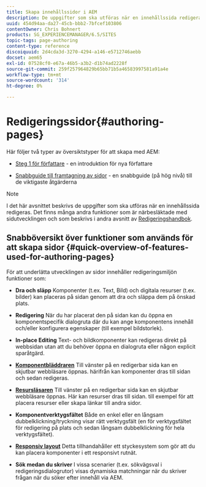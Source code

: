 ```yaml
---
title: Skapa innehållssidor i AEM
description: De uppgifter som ska utföras när en innehållssida redigeras.
uuid: 454d94aa-da27-45cb-bbb2-7bfcef103806
contentOwner: Chris Bohnert
products: SG_EXPERIENCEMANAGER/6.5/SITES
topic-tags: page-authoring
content-type: reference
discoiquuid: 2d4cda3d-3270-4294-a146-e5712746aebb
docset: aem65
exl-id: 07528cf0-e67a-46b5-a3b2-d1b74ad2228f
source-git-commit: 259f257964829b65bb71b5a46583997581a91a4e
workflow-type: tm+mt
source-wordcount: '314'
ht-degree: 0%

---
```


# Redigeringssidor{#authoring-pages}

Här följer två typer av översiktstyper för att skapa med AEM:

* [Steg 1 för författare](/help/sites-authoring/first-steps.md) - en introduktion för nya författare

* [Snabbguide till framtagning av sidor](/help/sites-authoring/qg-page-authoring.md) - en snabbguide (på hög nivå) till de viktigaste åtgärderna

>[!NOTE]
>
>I det här avsnittet beskrivs de uppgifter som ska utföras när en innehållssida redigeras. Det finns många andra funktioner som är närbesläktade med sidutvecklingen och som beskrivs i andra avsnitt av [Redigeringshandbok](/help/sites-authoring/home.md).

## Snabböversikt över funktioner som används för att skapa sidor {#quick-overview-of-features-used-for-authoring-pages}

För att underlätta utvecklingen av sidor innehåller redigeringsmiljön funktioner som:

* **Dra och släpp**
Komponenter (t.ex. Text, Bild) och digitala resurser (t.ex. bilder) kan placeras på sidan genom att dra och släppa dem på önskad plats.

* **Redigering**
När du har placerat den på sidan kan du öppna en komponentspecifik dialogruta där du kan ange komponentens innehåll och/eller konfigurera egenskaper (till exempel bildstorlek).

* **In-place Editing**
Text- och bildkomponenter kan redigeras direkt på webbsidan utan att du behöver öppna en dialogruta eller någon explicit sparåtgärd.

* **[Komponentbläddraren](/help/sites-authoring/author-environment-tools.md#componentsbrowsertouchoptimizedui)**
Till vänster på en redigerbar sida kan en skjutbar webbläsare öppnas. härifrån kan komponenter dras till sidan och sedan redigeras.

* **[Resursläsaren](/help/sites-authoring/author-environment-tools.md#assetsbrowsertouchoptimizedui)**
Till vänster på en redigerbar sida kan en skjutbar webbläsare öppnas. Här kan resurser dras till sidan. till exempel för att placera resurser eller skapa länkar till andra sidor.

* **Komponentverktygsfältet**
Både en enkel eller en långsam dubbelklickning/tryckning visar rätt verktygsfält (en för verktygsfältet för redigering på plats och sedan långsam dubbelklickning för hela verktygsfältet).

* **[Responsiv layout](/help/sites-authoring/responsive-layout.md)**
Detta tillhandahåller ett styckesystem som gör att du kan placera komponenter i ett responsivt rutnät.

* **Sök medan du skriver**
I vissa scenarier (t.ex. sökvägsval i redigeringsdialogrutor) visas dynamiska matchningar när du skriver frågan när du söker efter innehåll via AEM.
